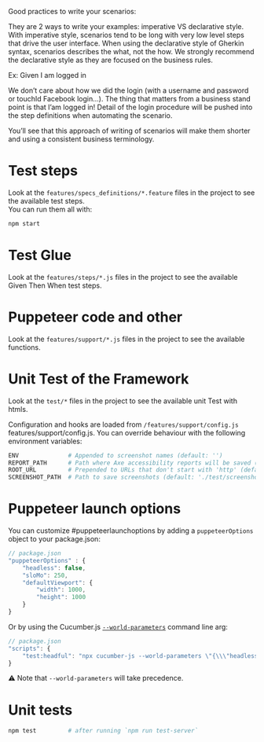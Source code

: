 Good practices to write your scenarios:

They are 2 ways to write your examples: imperative VS declarative style. With
imperative style, scenarios tend to be long with very low level steps that drive the
user interface. When using the declarative style of Gherkin syntax, scenarios
describes the what, not the how. We strongly recommend the declarative style as
they are focused on the business rules.

Ex: Given I am logged in

We don’t care about how we did the login (with a username and password or
touchId Facebook login…). The thing that matters from a business stand point is
that I’am logged in! Detail of the login procedure will be pushed into the step
definitions when automating the scenario.

You’ll see that this approach of writing of scenarios will make them shorter and
using a consistent business terminology.

# Test steps

Look at the `features/specs_definitions/*.feature` files in the project to see the available test steps.  
You can run them all with:

```bash
npm start
```

# Test Glue

Look at the `features/steps/*.js` files in the project to see the available Given Then When test steps.

# Puppeteer code and other

Look at the `features/support/*.js` files in the project to see the available functions.

# Unit Test of the Framework

Look at the `test/*` files in the project to see the available unit Test with htmls.

Configuration and hooks are loaded from `/features/support/config.js` features/support/config.js. You can override behaviour with the following environment variables:

```bash
ENV              # Appended to screenshot names (default: '')
REPORT_PATH      # Path where Axe accessibility reports will be saved (default: './test/reports')
ROOT_URL         # Prepended to URLs that don't start with 'http' (default: '')
SCREENSHOT_PATH  # Path to save screenshots (default: './test/screenshots'
```

# Puppeteer launch options

You can customize #puppeteerlaunchoptions by adding a `puppeteerOptions` object to your package.json:

```javascript
// package.json
"puppeteerOptions" : {
    "headless": false,
    "sloMo": 250,
    "defaultViewport": {
        "width": 1000,
        "height": 1000
    }
}

```

Or by using the Cucumber.js [`--world-parameters`](https://github.com/cucumber/cucumber-js/blob/master/docs/cli.md#world-parameters) command line arg:

```javascript
// package.json
"scripts": {
    "test:headful": "npx cucumber-js --world-parameters \"{\\\"headless\\\": false}\""
}
```

:warning: Note that `--world-parameters` will take precedence.

# Unit tests

```bash
npm test         # after running `npm run test-server`
```

